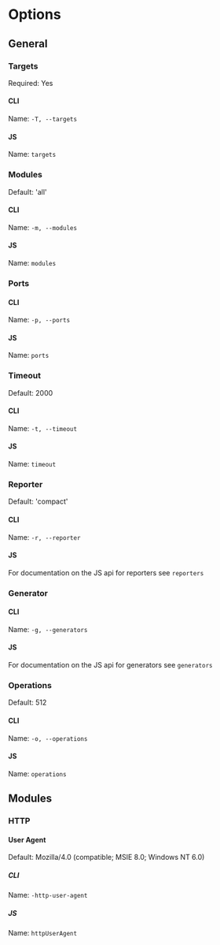 # Options #

## General ##

### Targets ###

Required: Yes

#### CLI ####

Name: `-T, --targets`

#### JS ####

Name: `targets`

### Modules ###

Default: 'all'

#### CLI ####

Name: `-m, --modules`

#### JS ####

Name: `modules`

### Ports ###

#### CLI ####

Name: `-p, --ports`

#### JS ####

Name: `ports`

### Timeout ###

Default: 2000

#### CLI ####

Name: `-t, --timeout`

#### JS ####

Name: `timeout`

### Reporter ###

Default: 'compact'

#### CLI ####

Name: `-r, --reporter`

#### JS ####

For documentation on the JS api for reporters see `reporters`

### Generator ###

#### CLI ####

Name: `-g, --generators`

#### JS ####

For documentation on the JS api for generators see `generators`

### Operations ###

Default: 512

#### CLI ####

Name: `-o, --operations`

#### JS ####

Name: `operations`

## Modules ##

### HTTP ###

#### User Agent ####

Default: Mozilla/4.0 (compatible; MSIE 8.0; Windows NT 6.0)

##### CLI #####

Name: `-http-user-agent`

##### JS #####

Name: `httpUserAgent`